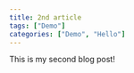 ```yaml
---
title: 2nd article
tags: ["Demo"]
categories: ["Demo", "Hello"]
---
```


This is my second blog post!
